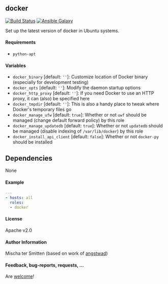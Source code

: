 ## docker

[![Build Status](https://travis-ci.org/Oefenweb/ansible-docker.svg?branch=master)](https://travis-ci.org/Oefenweb/ansible-docker) [![Ansible Galaxy](http://img.shields.io/badge/ansible--galaxy-docker-blue.svg)](https://galaxy.ansible.com/list#/roles/2309)

Set up the latest version of docker in Ubuntu systems.

#### Requirements

* `python-apt`

#### Variables

* `docker_binary` [default: `''`]: Customize location of Docker binary (especially for development testing)
* `docker_opts` [default: `''`]: Modify the daemon startup options
* `docker_http_proxy` [default: `''`]: If you need Docker to use an HTTP proxy, it can (also) be specified here
* `docker_tmpdir` [default: `''`]:  This is also a handy place to tweak where Docker's temporary files go
* `docker_manage_ufw` [default: `true`]: Whether or not `uwf` should be managed (change default forward policy) by this role
* `docker_manage_updatedb` [default: `true`]: Whether or not `updatedb` should be managed (disable indexing of `/var/lib/docker`) by this role
* `docker_install_api_client` [default: `false`]: Whether or not `docker-py` should be installed

## Dependencies

None

#### Example

```yaml
---
- hosts: all
  roles:
  - docker
```

#### License

Apache v2.0

#### Author Information

Mischa ter Smitten (based on work of [angstwad](https://github.com/angstwad))

#### Feedback, bug-reports, requests, ...

Are [welcome](https://github.com/Oefenweb/ansible-docker/issues)!
